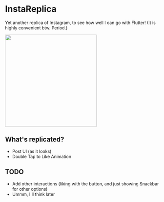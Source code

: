 # InstaReplica

Yet another replica of Instagram, to see how well I can go with Flutter! (It is highly convenient btw. Period.)

<img src="https://user-images.githubusercontent.com/14874906/84601992-e26d4100-aea1-11ea-90d5-f0413e537db5.png" width=300>

## What's replicated?
* Post UI (as it looks)
* Double Tap to Like Animation

## TODO
* Add other interactions (liking with the button, and just showing Snackbar for other options)
* Ummm, I'll think later